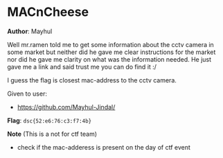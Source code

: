 # MACnCheese

**Author**: Mayhul

Well mr.ramen told me to get some information about the cctv camera in some market but neither did he gave me clear instructions for the market nor did he gave me clarity on what was the information needed. He just gave me a link and said trust me you can do find it :/

I guess the flag is closest mac-address to the cctv camera.

Given to user:
- https://github.com/Mayhul-Jindal/

**Flag**: `dsc{52:e6:76:c3:f7:4b}`

**Note** (This is a not for ctf team)
- check if the mac-adderess is present on the day of ctf event